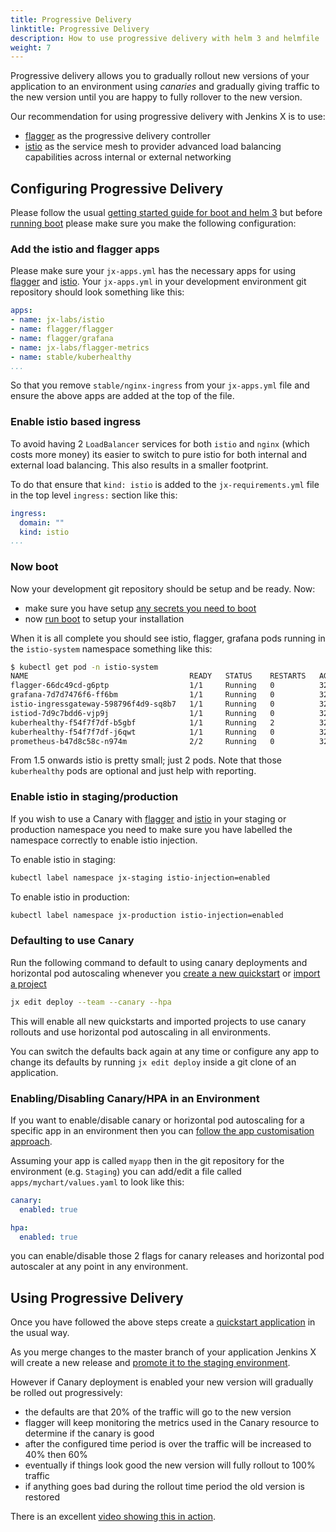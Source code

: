 ```yaml
---
title: Progressive Delivery
linktitle: Progressive Delivery
description: How to use progressive delivery with helm 3 and helmfile
weight: 7
---
```


Progressive delivery allows you to gradually rollout new versions of your application to an environment using _canaries_ and gradually giving traffic to the new version until you are happy to fully rollover to the new version.

Our recommendation for using progressive delivery with Jenkins X is to use: 

* [flagger](https://flagger.app/) as the progressive delivery controller 
* [istio](https://istio.io/) as the service mesh to provider advanced load balancing capabilities across internal or external networking

## Configuring Progressive Delivery

Please follow the usual [getting started guide for boot and helm 3](/docs/labs/boot/getting-started/) but before [running boot](docs/labs/boot/getting-started/run/) please make sure you make the following configuration:

### Add the istio and flagger apps

Please make sure your `jx-apps.yml` has the necessary apps for using [flagger](https://flagger.app/) and [istio](https://istio.io/). Your `jx-apps.yml` in your development environment git repository should look something like this:

```yaml 
apps:
- name: jx-labs/istio
- name: flagger/flagger
- name: flagger/grafana
- name: jx-labs/flagger-metrics
- name: stable/kuberhealthy
...
```

So that you remove `stable/nginx-ingress` from your `jx-apps.yml` file and ensure the above apps are added at the top of the file.

### Enable istio based ingress

To avoid having 2 `LoadBalancer` services for both `istio` and `nginx` (which costs more money) its easier to switch to pure istio for both internal and external load balancing. This also results in a smaller footprint. 

To do that ensure that `kind: istio` is added to the `jx-requirements.yml` file in the top level `ingress:` section like this:


```yaml 
ingress:
  domain: ""
  kind: istio
...
```

### Now boot 

Now your development git repository should be setup and be ready. Now:

* make sure you have setup [any secrets you need to boot](/docs/labs/boot/getting-started/secrets/)
* now [run boot](docs/labs/boot/getting-started/run/) to setup your installation

When it is all complete you should see istio, flagger, grafana pods running in the `istio-system` namespace something like this:

```bash 
$ kubectl get pod -n istio-system
NAME                                    READY   STATUS    RESTARTS   AGE
flagger-66dc49cd-g6ptp                  1/1     Running   0          32h
grafana-7d7d7476f6-ff6bm                1/1     Running   0          32h
istio-ingressgateway-598796f4d9-sq8b7   1/1     Running   0          32h
istiod-7d9c7bdd6-vjp9j                  1/1     Running   0          32h
kuberhealthy-f54f7f7df-b5gbf            1/1     Running   2          32h
kuberhealthy-f54f7f7df-j6qwt            1/1     Running   0          32h
prometheus-b47d8c58c-n974m              2/2     Running   0          32h
```                                                                     

From 1.5 onwards istio is pretty small; just 2 pods. Note that those `kuberhealthy` pods are optional and just help with reporting.


### Enable istio in staging/production

If you wish to use a Canary with [flagger](https://flagger.app/) and [istio](https://istio.io/) in your staging or production namespace you need to make sure you have labelled the namespace correctly to enable istio injection.

To enable istio in staging:

```bash 
kubectl label namespace jx-staging istio-injection=enabled
```

To enable istio in production:

```bash 
kubectl label namespace jx-production istio-injection=enabled
```

### Defaulting to use Canary

Run the following command to default to using canary deployments and horizontal pod autoscaling whenever you [create a new quickstart](/docs/getting-started/first-project/create-quickstart/) or [import a project](/docs/using-jx/creating/import/)

```bash 
jx edit deploy --team --canary --hpa
```

This will enable all new quickstarts and imported projects to use canary rollouts and use horizontal pod autoscaling in all environments.

You can switch the defaults back again at any time or configure any app to change its defaults by running `jx edit deploy` inside a git clone of an application.


### Enabling/Disabling Canary/HPA in an Environment

If you want to enable/disable canary or horizontal pod autoscaling for a specific app in an environment then you can [follow the app customisation approach](/docs/labs/boot/apps/#customising-charts).

Assuming your app is called `myapp` then in the git repository for the environment (e.g. `Staging`) you can add/edit a file called `apps/mychart/values.yaml` to look like this:

```yaml 
canary:
  enabled: true

hpa:
  enabled: true
``` 

you can enable/disable those 2 flags for canary releases and horizontal pod autoscaler at any point in any environment.


## Using Progressive Delivery

Once you have followed the above steps create a [quickstart application](/docs/getting-started/first-project/create-quickstart/) in the usual way.

As you merge changes to the master branch of your application Jenkins X will create a new release and [promote it to the staging environment](/docs/using-jx/faq/#how-does-promotion-actually-work). 

However if Canary deployment is enabled your new version will gradually be rolled out progressively: 

* the defaults are that 20% of the traffic will go to the new version
* flagger will keep monitoring the metrics used in the Canary resource to determine if the canary is good
* after the configured time period is over the traffic will be increased to 40% then 60%
* eventually if things look good the new version will fully rollout to 100% traffic
* if anything goes bad during the rollout time period the old version is restored
 
There is an excellent [video showing this in action](https://youtu.be/7eePqtxW7NM).


